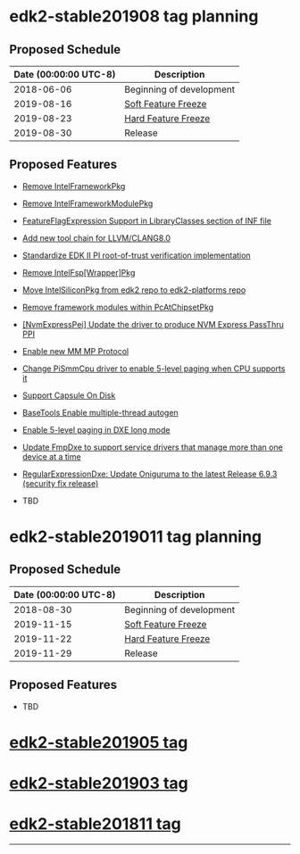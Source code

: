# edk2-stable201908 tag planning

## Proposed Schedule

| Date (00:00:00 UTC-8)| Description                              |
| ---------------------| ---------------------------------------- |
| 2018-06-06           | Beginning of development                 |
| 2019-08-16           | [Soft Feature Freeze](SoftFeatureFreeze) |
| 2019-08-23           | [Hard Feature Freeze](HardFeatureFreeze) |
| 2019-08-30           | Release                                  |

## Proposed Features
* [Remove IntelFrameworkPkg](https://bugzilla.tianocore.org/show_bug.cgi?id=1604)
* [Remove IntelFrameworkModulePkg](https://bugzilla.tianocore.org/show_bug.cgi?id=1605)
* [FeatureFlagExpression Support in LibraryClasses section of INF file](https://bugzilla.tianocore.org/show_bug.cgi?id=1446)
* [Add new tool chain for LLVM/CLANG8.0](https://bugzilla.tianocore.org/show_bug.cgi?id=1603)
* [Standardize EDK II PI root-of-trust verification implementation](https://bugzilla.tianocore.org/show_bug.cgi?id=1617)
* [Remove IntelFsp[Wrapper]Pkg](https://bugzilla.tianocore.org/show_bug.cgi?id=1819)
* [Move IntelSiliconPkg from edk2 repo to edk2-platforms repo](https://bugzilla.tianocore.org/show_bug.cgi?id=1890)
* [Remove framework modules within PcAtChipsetPkg](https://bugzilla.tianocore.org/show_bug.cgi?id=1844)
* [[NvmExpressPei] Update the driver to produce NVM Express PassThru PPI](https://bugzilla.tianocore.org/show_bug.cgi?id=1879)
* [Enable new MM MP Protocol](https://bugzilla.tianocore.org/show_bug.cgi?id=1937)
* [Change PiSmmCpu driver to enable 5-level paging when CPU supports it](https://bugzilla.tianocore.org/show_bug.cgi?id=1946)
* [Support Capsule On Disk](https://bugzilla.tianocore.org/show_bug.cgi?id=1852)
* [BaseTools Enable multiple-thread autogen](https://bugzilla.tianocore.org/show_bug.cgi?id=1875)
* [Enable 5-level paging in DXE long mode](https://bugzilla.tianocore.org/show_bug.cgi?id=2008)
* [Update FmpDxe to support service drivers that manage more than one device at a time](https://bugzilla.tianocore.org/show_bug.cgi?id=1525)
* [RegularExpressionDxe: Update Oniguruma to the latest Release 6.9.3 (security fix release)](https://bugzilla.tianocore.org/show_bug.cgi?id=2066)

* TBD

# edk2-stable2019011 tag planning

## Proposed Schedule

| Date (00:00:00 UTC-8)| Description                              |
| ---------------------| ---------------------------------------- |
| 2018-08-30           | Beginning of development                 |
| 2019-11-15           | [Soft Feature Freeze](SoftFeatureFreeze) |
| 2019-11-22           | [Hard Feature Freeze](HardFeatureFreeze) |
| 2019-11-29           | Release                                  |

## Proposed Features
* TBD

# [edk2-stable201905 tag](https://github.com/tianocore/edk2/releases/tag/edk2-stable201905)
# [edk2-stable201903 tag](https://github.com/tianocore/edk2/releases/tag/edk2-stable201903)
# [edk2-stable201811 tag](https://github.com/tianocore/edk2/releases/tag/edk2-stable201811)

---
